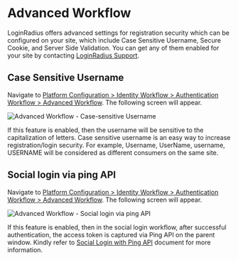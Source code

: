 # Advanced Workflow

LoginRadius offers advanced settings for registration security which can be configured on your site, which include Case Sensitive Username, Secure Cookie, and Server Side Validation. You can get any of them enabled for your site by contacting [LoginRadius Support](https://adminconsole.loginradius.com/support/tickets/open-a-new-ticket).

## Case Sensitive Username

Navigate to [Platform Configuration > Identity Workflow > Authentication Workflow > Advanced Workflow](https://adminconsole.loginradius.com/platform-configuration/identity-workflow/authentication-workflow/advanced-workflow). The following screen will appear.

![Advanced Workflow - Case-sensitive Username](https:/https://apidocs.lrcontent.com/images/Advanced-Workflow---Case-sensitive-Username_239616281ff38236492.30569322.png "Advanced Workflow - Case-sensitive Username")

If this feature is enabled, then the username will be sensitive to the capitalization of letters. Case sensitive username is an easy way to increase registration/login security. For example, Username, UserName, username, USERNAME will be considered as different consumers on the same site.

## Social login via ping API

Navigate to [Platform Configuration > Identity Workflow > Authentication Workflow > Advanced Workflow](https://adminconsole.loginradius.com/platform-configuration/identity-workflow/authentication-workflow/advanced-workflow). The following screen will appear.

![Advanced Workflow - Social login via ping API](https:/https://apidocs.lrcontent.com/images/Advanced-Workflow---Social-login-via-ping-API_325496281ffaec7daf5.68545325.png "Advanced Workflow - Social login via ping API")

If this feature is enabled, then in the social login workflow, after successful authentication, the access token is captured via Ping API on the parent window. Kindly refer to [Social Login with Ping API](https://api/v2/customer-identity-api/social-login/getting-started/#socialloginwithpingapi3) document for more information.
